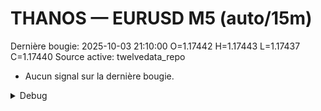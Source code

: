 # THANOS — EURUSD M5 (auto/15m)
Dernière bougie: 2025-10-03 21:10:00  O=1.17442  H=1.17443  L=1.17437  C=1.17440
Source active: twelvedata_repo

- Aucun signal sur la dernière bougie.

<details><summary>Debug</summary>

- TD_API_KEY manquant.

</details>